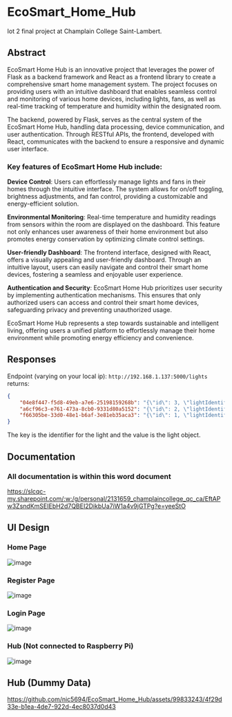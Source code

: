 # EcoSmart_Home_Hub
Iot 2 final project at Champlain College Saint-Lambert.

## Abstract

EcoSmart Home Hub is an innovative project that leverages the power of Flask as a backend framework and React as a frontend library to create a comprehensive smart home management system. The project focuses on providing users with an intuitive dashboard that enables seamless control and monitoring of various home devices, including lights, fans, as well as real-time tracking of temperature and humidity within the designated room.

The backend, powered by Flask, serves as the central system of the EcoSmart Home Hub, handling data processing, device communication, and user authentication. Through RESTful APIs, the frontend, developed with React, communicates with the backend to ensure a responsive and dynamic user interface.

### Key features of EcoSmart Home Hub include:

**Device Control**: Users can effortlessly manage lights and fans in their homes through the intuitive interface. The system allows for on/off toggling, brightness adjustments, and fan control, providing a customizable and energy-efficient solution.

**Environmental Monitoring**: Real-time temperature and humidity readings from sensors within the room are displayed on the dashboard. This feature not only enhances user awareness of their home environment but also promotes energy conservation by optimizing climate control settings.

**User-friendly Dashboard**: The frontend interface, designed with React, offers a visually appealing and user-friendly dashboard. Through an intuitive layout, users can easily navigate and control their smart home devices, fostering a seamless and enjoyable user experience.

**Authentication and Security**: EcoSmart Home Hub prioritizes user security by implementing authentication mechanisms. This ensures that only authorized users can access and control their smart home devices, safeguarding privacy and preventing unauthorized usage.

EcoSmart Home Hub represents a step towards sustainable and intelligent living, offering users a unified platform to effortlessly manage their home environment while promoting energy efficiency and convenience.

## Responses
Endpoint (varying on your local ip): `http://192.168.1.137:5000/lights`
returns: 
```json
{
    "04e8f447-f5d8-49eb-a7e6-25198159268b": "{\"id\": 3, \"lightIdentifier\": \"04e8f447-f5d8-49eb-a7e6-25198159268b\", \"name\": \"Bedroom\", \"state\": {\"_value_\": 0, \"_name_\": \"OFF\", \"__objclass__\": {\"py/type\": \"datalayer.LightState.LightState\"}}, \"color\": \"white\", \"ledPinNum\": 6}",
    "a6cf96c3-e761-473a-8cb0-9331d80a5152": "{\"id\": 2, \"lightIdentifier\": \"a6cf96c3-e761-473a-8cb0-9331d80a5152\", \"name\": \"Living Room\", \"state\": {\"_value_\": 0, \"_name_\": \"OFF\", \"__objclass__\": {\"py/type\": \"datalayer.LightState.LightState\"}}, \"color\": \"white\", \"ledPinNum\": 26}",
    "f66305be-33d0-48e1-b6af-3e81eb35aca3": "{\"id\": 1, \"lightIdentifier\": \"f66305be-33d0-48e1-b6af-3e81eb35aca3\", \"name\": \"Kitchen\", \"state\": {\"_value_\": 0, \"_name_\": \"OFF\", \"__objclass__\": {\"py/type\": \"datalayer.LightState.LightState\"}}, \"color\": \"white\", \"ledPinNum\": 15}"
}
```
The key is the identifier for the light and the value is the light object.

## Documentation
### All documentation is within this word document
https://slcqc-my.sharepoint.com/:w:/g/personal/2131659_champlaincollege_qc_ca/EftAPw3ZsndKmSEIEbH2d7QBEI2DikbUa7iW1a4v9jGTPg?e=yeeStO

## UI Design
### Home Page
![image](https://github.com/nic5694/EcoSmart_Home_Hub/assets/99833243/a76b30c2-e056-46a6-ae00-32c9b0c69159)

### Register Page
![image](https://github.com/nic5694/EcoSmart_Home_Hub/assets/99833243/20697fea-31fc-45f9-80fa-60f13f38c1ca)

### Login Page
![image](https://github.com/nic5694/EcoSmart_Home_Hub/assets/99833243/b6f4da46-a230-4847-b2ec-a9faf67b2c7f)

### Hub (Not connected to Raspberry Pi)
![image](https://github.com/nic5694/EcoSmart_Home_Hub/assets/99833243/e8483f66-4677-4066-9a0c-0838be71cde4)

## Hub (Dummy Data)
https://github.com/nic5694/EcoSmart_Home_Hub/assets/99833243/4f29d33e-b1ea-4de7-922d-4ec8037d0d43


